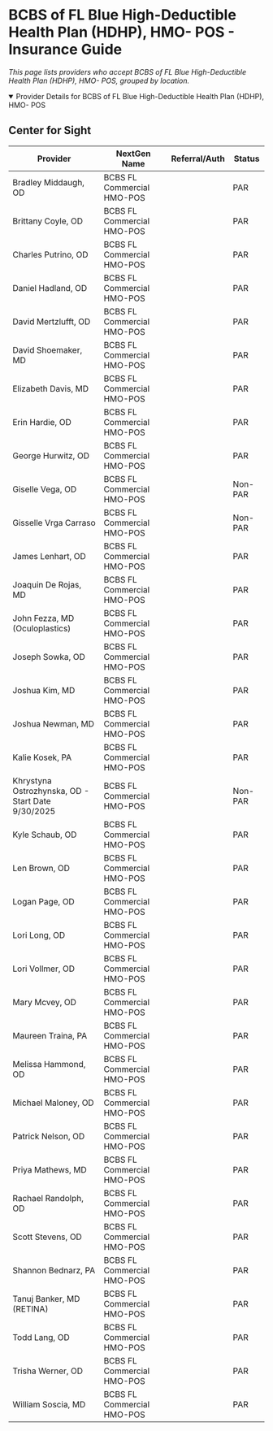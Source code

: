 # BCBS of FL Blue High-Deductible Health Plan (HDHP), HMO- POS - Insurance Guide

*This page lists providers who accept BCBS of FL Blue High-Deductible Health Plan (HDHP), HMO- POS, grouped by location.*

<details open><summary>Provider Details for BCBS of FL Blue High-Deductible Health Plan (HDHP), HMO- POS</summary>

## Center for Sight

| Provider | NextGen Name | Referral/Auth | Status |
|----------|-------------|--------------|--------|
| Bradley Middaugh, OD | BCBS FL Commercial HMO-POS |  | PAR |
| Brittany Coyle, OD | BCBS FL Commercial HMO-POS |  | PAR |
| Charles Putrino, OD | BCBS FL Commercial HMO-POS |  | PAR |
| Daniel Hadland, OD | BCBS FL Commercial HMO-POS |  | PAR |
| David Mertzlufft, OD | BCBS FL Commercial HMO-POS |  | PAR |
| David Shoemaker, MD | BCBS FL Commercial HMO-POS |  | PAR |
| Elizabeth Davis, MD | BCBS FL Commercial HMO-POS |  | PAR |
| Erin Hardie, OD | BCBS FL Commercial HMO-POS |  | PAR |
| George Hurwitz, OD | BCBS FL Commercial HMO-POS |  | PAR |
| Giselle Vega, OD | BCBS FL Commercial HMO-POS |  | Non-PAR |
| Gisselle Vrga Carraso | BCBS FL Commercial HMO-POS |  | Non-PAR |
| James Lenhart, OD | BCBS FL Commercial HMO-POS |  | PAR |
| Joaquin De Rojas, MD | BCBS FL Commercial HMO-POS |  | PAR |
| John Fezza, MD (Oculoplastics) | BCBS FL Commercial HMO-POS |  | PAR |
| Joseph Sowka, OD | BCBS FL Commercial HMO-POS |  | PAR |
| Joshua Kim, MD | BCBS FL Commercial HMO-POS |  | PAR |
| Joshua Newman, MD | BCBS FL Commercial HMO-POS |  | PAR |
| Kalie Kosek, PA | BCBS FL Commercial HMO-POS |  | PAR |
| Khrystyna Ostrozhynska, OD - Start Date 9/30/2025 | BCBS FL Commercial HMO-POS |  | Non-PAR |
| Kyle Schaub, OD | BCBS FL Commercial HMO-POS |  | PAR |
| Len Brown, OD | BCBS FL Commercial HMO-POS |  | PAR |
| Logan Page, OD | BCBS FL Commercial HMO-POS |  | PAR |
| Lori Long, OD | BCBS FL Commercial HMO-POS |  | PAR |
| Lori Vollmer, OD | BCBS FL Commercial HMO-POS |  | PAR |
| Mary Mcvey, OD | BCBS FL Commercial HMO-POS |  | PAR |
| Maureen Traina, PA | BCBS FL Commercial HMO-POS |  | PAR |
| Melissa Hammond, OD | BCBS FL Commercial HMO-POS |  | PAR |
| Michael Maloney, OD | BCBS FL Commercial HMO-POS |  | PAR |
| Patrick Nelson, OD | BCBS FL Commercial HMO-POS |  | PAR |
| Priya Mathews, MD | BCBS FL Commercial HMO-POS |  | PAR |
| Rachael Randolph, OD | BCBS FL Commercial HMO-POS |  | PAR |
| Scott Stevens, OD | BCBS FL Commercial HMO-POS |  | PAR |
| Shannon Bednarz, PA | BCBS FL Commercial HMO-POS |  | PAR |
| Tanuj Banker, MD (RETINA) | BCBS FL Commercial HMO-POS |  | PAR |
| Todd Lang, OD | BCBS FL Commercial HMO-POS |  | PAR |
| Trisha Werner, OD | BCBS FL Commercial HMO-POS |  | PAR |
| William Soscia, MD | BCBS FL Commercial HMO-POS |  | PAR |

</details>

